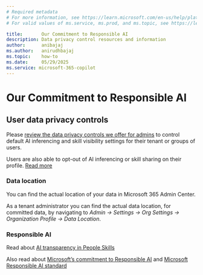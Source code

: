 ```yaml
---
# Required metadata
# For more information, see https://learn.microsoft.com/en-us/help/platform/learn-editor-add-metadata
# For valid values of ms.service, ms.prod, and ms.topic, see https://learn.microsoft.com/en-us/help/platform/metadata-taxonomies

title:       Our Commitment to Responsible AI
description: Data privacy control resources and information
author:      anibajaj 
ms.author:   anirudhbajaj
ms.topic:    how-to
ms.date:     05/29/2025
ms.service: microsoft-365-copilot
---
```


# Our Commitment to Responsible AI


## User data privacy controls 

Please [review the data privacy controls we offer for admins](people-skills-data-and-ai-guidelines.md) to control default AI inferencing and skill visibility settings for their tenant or groups of users.  

Users are also able to opt-out of AI inferencing or skill sharing on their profile. [Read more](https://support.microsoft.com/office/manage-ai-and-sharing-options-90c09758-c877-4940-bc2c-f7e4caea6ae4)

### Data location 

You can find the actual location of your data in Microsoft 365 Admin Center. 

As a tenant administrator you can find the actual data location, for committed data, by navigating to _Admin -> Settings -> Org Settings -> Organization Profile -> Data Location_.

### Responsible AI

Read about [AI transparency in People Skills](https://go.microsoft.com/fwlink/?linkid=2321446)

Also read about [Microsoft’s commitment to Responsible AI](https://www.microsoft.com/ai/responsible-ai?msockid=154ce9bde0236a9e239afb72e4236c97) and [Microsoft Responsible AI standard](https://cdn-dynmedia-1.microsoft.com/is/content/microsoftcorp/microsoft/final/en-us/microsoft-brand/documents/Microsoft-Responsible-AI-Standard-General-Requirements.pdf?culture=en-us&country=us)

